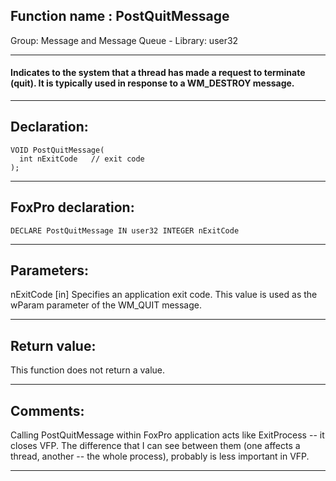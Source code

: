 
## Function name : PostQuitMessage
Group: Message and Message Queue - Library: user32    
***  


#### Indicates to the system that a thread has made a request to terminate (quit). It is typically used in response to a WM_DESTROY message.
***  


## Declaration:
```foxpro  
VOID PostQuitMessage(
  int nExitCode   // exit code
);  
```  
***  


## FoxPro declaration:
```foxpro  
DECLARE PostQuitMessage IN user32 INTEGER nExitCode  
```  
***  


## Parameters:
nExitCode 
[in] Specifies an application exit code. This value is used as the wParam parameter of the WM_QUIT message.  
***  


## Return value:
This function does not return a value.  
***  


## Comments:
Calling PostQuitMessage within FoxPro application acts like ExitProcess -- it closes VFP. The difference that I can see between them (one affects a thread, another -- the whole process), probably is less important in VFP.  
  
***  

